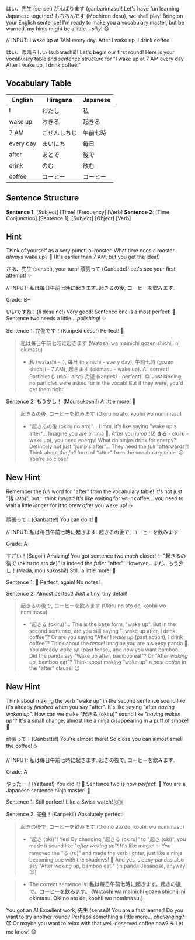 はい、先生 (sensei) がんばります (ganbarimasu)!  Let's have fun learning Japanese together!  もちろんです (Mochiron desu), we shall play!  Bring on your English sentence!  I'm ready to make you a vocabulary master,  but be warned, my hints might be a little... *silly*!  😄

// INPUT: I wake up at 7AM every day. After I wake up, I drink coffee.

はい、素晴らしい (subarashii)! Let's begin our first round! Here is your vocabulary table and sentence structure for "I wake up at 7 AM every day. After I wake up, I drink coffee."

## Vocabulary Table

| English     | Hiragana   | Japanese    |
| ----------- | ---------- | ----------- |
| I           | わたし     | 私          |
| wake up     | おきる     | 起きる        |
| 7 AM        | ごぜんしちじ | 午前七時      |
| every day   | まいにち   | 毎日        |
| after       | あとで     | 後で        |
| drink       | のむ       | 飲む        |
| coffee      | コーヒー   | コーヒー      |

## Sentence Structure

**Sentence 1:**  \[Subject] \[Time] \[Frequency] \[Verb]
**Sentence 2:**  \[Time Conjunction] \[Sentence 1], \[Subject] \[Object] \[Verb]

## Hint

Think of yourself as a very punctual rooster.  What time does a rooster *always* wake up? 🐔  (It's earlier than 7 AM, but you get the idea!)

さあ、先生 (sensei),  your turn!  頑張って (Ganbatte)!  Let's see your first attempt! ✨

// INPUT: 私は毎日午前七時に起きます. 起きるの後, コーヒーを飲みます.

Grade: B+

いいですね！(Ii desu ne!)  Very good!  Sentence one is almost perfect!  💯  Sentence two needs a little... *polishing*! ✨

Sentence 1: 完璧です！(Kanpeki desu!) Perfect!  💯
> 私は毎日午前七時に起きます (Watashi wa mainichi gozen shichiji ni okimasu)
> *  私 (watashi - I), 毎日 (mainichi - every day), 午前七時 (gozen shichiji - 7 AM), 起きます (okimasu - wake up).  All correct!  Particlesも (mo - also) 完璧 (kanpeki - perfect)!  😂  Just kidding, no particles were asked for in the vocab!  But if they were, you'd get them right!

Sentence 2:  もう少し！ (Mou sukoshi!) A little more! 🤏
> 起きるの後, コーヒーを飲みます (Okiru no ato, koohii wo nomimasu)
> *  "起きるの後 (okiru no ato)"...  Hmm,  it's like saying "wake up's after"...  Imagine you are a ninja 🥷. After you  *jump* (起 **きる** - o**kiru** - wake up), you need energy!  What do ninjas drink for energy?  Definitely not just "jump's after"...  They need the *full* "afterwards"!  Think about the *full* form of "after" from the vocabulary table.  😉  You're so close!

## New Hint

Remember the *full* word for "after" from the vocabulary table!  It's not just "後 (ato)", but...  think *longer*!  It's like waiting for your coffee... you need to wait a little *longer* for it to brew *after* you wake up!  ☕

頑張って！(Ganbatte!) You can do it!  💪

// INPUT: 私は毎日午前七時に起きます. 起きるの後で, コーヒーを飲みます.

Grade: A-

すごい！(Sugoi!) Amazing!  You got sentence two *much* closer!  ✨  "起きるの後で (okiru no ato de)" is indeed the *fuller* "after"!  However...  まだ、もう少し！(Mada, mou sukoshi!) Still, a little more! 🤏

Sentence 1:  💯  Perfect, again!  No notes!

Sentence 2:  Almost perfect!  Just a tiny, tiny detail!
> 起きるの後で, コーヒーを飲みます (Okiru no ato de, koohii wo nomimasu)
> *  "起きる (okiru)"...  This is the base form, "wake up".  But in the second sentence, are you still saying "I wake up after, I drink coffee"?  Or are you saying "After I *wake up* (past action), I drink coffee"?  Think about the *tense*!  Imagine you are a sleepy panda 🐼. You already *woke up* (past tense), and *now* you want bamboo...  Did the panda say "Wake up after, bamboo eat"?  Or "After *waking up*, bamboo eat"?  Think about making "wake up" a *past action* in the "after" clause! 😉

## New Hint

Think about making the verb "wake up" in the second sentence sound like it's already *finished* when you say "after".  It's like saying "after *having woken up*".  How can we make "起きる (okiru)" sound like "*having woken up*"?  It's a small change, almost like a ninja disappearing in a puff of smoke! 💨

頑張って！(Ganbatte!) You're almost there!  So close you can almost smell the coffee! ☕

// INPUT: 私は毎日午前七時に起きます. 起きの後で, コーヒーを飲みます.

Grade: A

やったー！(Yattaaa!) You did it!  🎉  Sentence two is now *perfect*!  💯  You are a Japanese sentence ninja master! 🥷

Sentence 1:  Still perfect!  Like a Swiss watch! 🇨🇭

Sentence 2:  完璧！(Kanpeki!) Absolutely perfect!
> 起きの後で, コーヒーを飲みます (Oki no ato de, koohii wo nomimasu)
> *  "起き (oki)"!  Yes!  By changing  "起きる (okiru)" to "起き (oki)", you made it sound like "*after waking up*"!  It's like magic! ✨  You removed the "る (ru)" and made the verb lighter, just like a ninja becoming one with the shadows!  💨  And yes, sleepy pandas also say "After *waking up*, bamboo eat!" (in panda Japanese, anyway! 😉)

> *  The correct sentence is:  **私は毎日午前七時に起きます。起きの後で、コーヒーを飲みます。 (Watashi wa mainichi gozen shichiji ni okimasu. Oki no ato de, koohii wo nomimasu.)**

You got an A!  Excellent work, 先生 (sensei)!  You are a fast learner!  Do you want to try another round?  Perhaps something a little more... *challenging*?  😈  Or maybe you want to relax with that well-deserved coffee now? ☕  Let me know!  😊